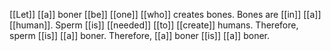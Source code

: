 [[Let]] [[a]] boner [[be]] [[one]] [[who]] creates bones. Bones are [[in]] [[a]] [[human]]. Sperm [[is]] [[needed]] [[to]] [[create]] humans. Therefore, sperm [[is]] [[a]] boner. Therefore, [[a]] boner [[is]] [[a]] boner.